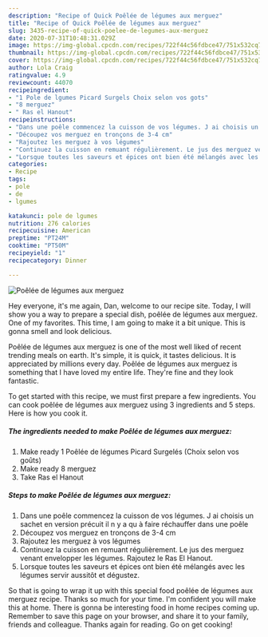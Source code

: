 ```yaml
---
description: "Recipe of Quick Poêlée de légumes aux merguez"
title: "Recipe of Quick Poêlée de légumes aux merguez"
slug: 3435-recipe-of-quick-poelee-de-legumes-aux-merguez
date: 2020-07-31T10:48:31.029Z
image: https://img-global.cpcdn.com/recipes/722f44c56fdbce47/751x532cq70/poelee-de-legumes-aux-merguez-photo-principale-de-la-recette.jpg
thumbnail: https://img-global.cpcdn.com/recipes/722f44c56fdbce47/751x532cq70/poelee-de-legumes-aux-merguez-photo-principale-de-la-recette.jpg
cover: https://img-global.cpcdn.com/recipes/722f44c56fdbce47/751x532cq70/poelee-de-legumes-aux-merguez-photo-principale-de-la-recette.jpg
author: Lola Craig
ratingvalue: 4.9
reviewcount: 44070
recipeingredient:
- "1 Pole de lgumes Picard Surgels Choix selon vos gots"
- "8 merguez"
- " Ras el Hanout"
recipeinstructions:
- "Dans une poêle commencez la cuisson de vos légumes. J ai choisis un sachet en version précuit il n y a qu à faire réchauffer dans une poêle"
- "Découpez vos merguez en tronçons de 3-4 cm"
- "Rajoutez les merguez à vos légumes"
- "Continuez la cuisson en remuant régulièrement. Le jus des merguez venant envelopper les légumes. Rajoutez le Ras El Hanout."
- "Lorsque toutes les saveurs et épices ont bien été mélangés avec les légumes servir aussitôt et dégustez."
categories:
- Recipe
tags:
- pole
- de
- lgumes

katakunci: pole de lgumes 
nutrition: 276 calories
recipecuisine: American
preptime: "PT24M"
cooktime: "PT50M"
recipeyield: "1"
recipecategory: Dinner

---
```



![Poêlée de légumes aux merguez](https://img-global.cpcdn.com/recipes/722f44c56fdbce47/751x532cq70/poelee-de-legumes-aux-merguez-photo-principale-de-la-recette.jpg)

Hey everyone, it's me again, Dan, welcome to our recipe site. Today, I will show you a way to prepare a special dish, poêlée de légumes aux merguez. One of my favorites. This time, I am going to make it a bit unique. This is gonna smell and look delicious.

Poêlée de légumes aux merguez is one of the most well liked of recent trending meals on earth. It's simple, it is quick, it tastes delicious. It is appreciated by millions every day. Poêlée de légumes aux merguez is something that I have loved my entire life. They're fine and they look fantastic.




To get started with this recipe, we must first prepare a few ingredients. You can cook poêlée de légumes aux merguez using 3 ingredients and 5 steps. Here is how you cook it.

<!--inarticleads1-->

##### The ingredients needed to make Poêlée de légumes aux merguez:

1. Make ready 1 Poêlée de légumes Picard Surgelés (Choix selon vos goûts)
1. Make ready 8 merguez
1. Take  Ras el Hanout




<!--inarticleads2-->

##### Steps to make Poêlée de légumes aux merguez:

1. Dans une poêle commencez la cuisson de vos légumes. J ai choisis un sachet en version précuit il n y a qu à faire réchauffer dans une poêle
1. Découpez vos merguez en tronçons de 3-4 cm
1. Rajoutez les merguez à vos légumes
1. Continuez la cuisson en remuant régulièrement. Le jus des merguez venant envelopper les légumes. Rajoutez le Ras El Hanout.
1. Lorsque toutes les saveurs et épices ont bien été mélangés avec les légumes servir aussitôt et dégustez.




So that is going to wrap it up with this special food poêlée de légumes aux merguez recipe. Thanks so much for your time. I'm confident you will make this at home. There is gonna be interesting food in home recipes coming up. Remember to save this page on your browser, and share it to your family, friends and colleague. Thanks again for reading. Go on get cooking!
